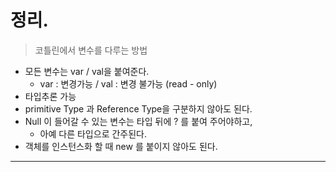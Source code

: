 
# 정리.

> 코틀린에서 변수를 다루는 방법

- 모든 변수는 var / val을 붙여준다.
    - var : 변경가능 / val : 변경 불가능 (read - only)
- 타입추론 가능
- primitive Type 과 Reference Type을 구분하지 않아도 된다.
- Null 이 들어갈 수 있는 변수는 타입 뒤에 ? 를 붙여 주어야하고,
    - 아예 다른 타입으로 간주된다.
- 객체를 인스턴스화 할 때 new 를 붙이지 않아도 된다.
--------------------------------------------------
